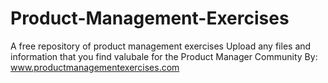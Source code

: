# Product-Management-Exercises
A free repository of product management exercises
Upload any files and information that you find valubale for the Product Manager Community
By: www.productmanagementexercises.com 
